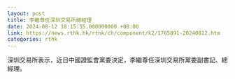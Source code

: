 ```yaml
---
layout: post
title: 李繼尊任深圳交易所總經理
date: 2024-08-12 18:15:55.000000000 +08:00
link: https://news.rthk.hk/rthk/ch/component/k2/1765891-20240812.htm
categories: rthk
---
```


深圳交易所表示，近日中國證監會黨委決定，李繼尊任深圳交易所黨委副書記、總經理。
